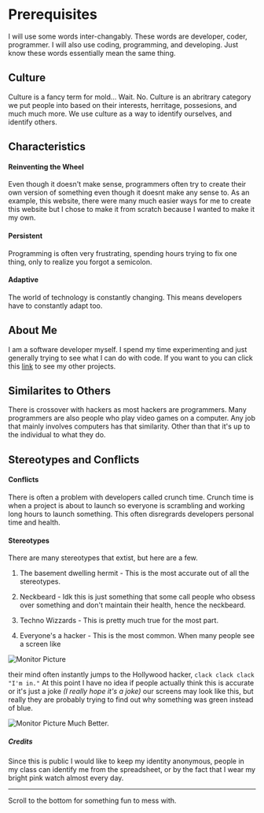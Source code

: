# Prerequisites

I will use some words inter-changably. These words are developer, coder, programmer. I will also use coding, programming, and developing. Just know these words essentially mean the same thing.

## Culture

Culture is a fancy term for mold... Wait. No. Culture is an abritrary category we
put people into based on their interests, herritage, possesions, and much much more. We use culture as a way to identify ourselves, and identify others.

## Characteristics

#### Reinventing the Wheel

Even though it doesn't make sense, programmers often try to create their own version of something even though it doesnt make any sense to. As an example, this website, there were many much easier ways for me to create this website but I chose to make it from scratch because I wanted to make it my own.

#### Persistent

Programming is often very frustrating, spending hours trying to fix one thing, only to realize you forgot a semicolon.

#### Adaptive

The world of technology is constantly changing. This means developers have to constantly adapt too.

## About Me

I am a software developer myself. I spend my time experimenting and just generally trying to see what I can do with code.
If you want to you can click this [link](https://github.com/TheBlueOompaLoompa?tab=repositories) to see my other projects.

## Similarites to Others

There is crossover with hackers as most hackers are programmers. Many programmers are also people who play video games on a computer. Any job that mainly involves computers has that similarity. Other than that it's up to the individual to what they do.

## Stereotypes and Conflicts

#### Conflicts

There is often a problem with developers called crunch time. Crunch time is when a project is about to launch so everyone is scrambling and working long hours to launch something. This often disregrards developers personal time and health.

#### Stereotypes

There are many stereotypes that extist, but here are a few.

1. The basement dwelling hermit - This is the most accurate out of all the stereotypes.

2. Neckbeard - Idk this is just something that some call people who obsess over something and don't maintain their health, hence the neckbeard.

3. Techno Wizzards - This is pretty much true for the most part.

4. Everyone's a hacker - This is the most common. When many people see a screen like

![Monitor Picture](/Untitled.svg)

their mind often instantly jumps to the Hollywood hacker, `clack clack clack "I'm in."` At this point I have no idea if people actually think this is accurate or it's just a joke _(I really hope it's a joke)_ our screens may look like this, but really they are probably trying to find out why something was green instead of blue.

![Monitor Picture](/Blue.svg) Much Better.

##### Credits

Since this is public I would like to keep my identity anonymous, people in my class can identify me from the spreadsheet, or by the fact that I wear my bright pink watch almost every day.

---

Scroll to the bottom for something fun to mess with.
